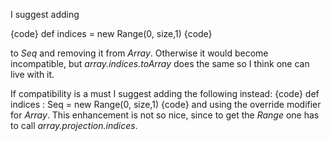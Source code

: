 I suggest adding

{code}
   def indices = new Range(0, size,1)
{code}

to _Seq_ and removing it from _Array_. 
Otherwise it would become incompatible, but _array.indices.toArray_ does the same so I think one can live with it.

If compatibility is a must I suggest adding the following instead:
{code}
   def indices : Seq = new Range(0, size,1)
{code}
and using the override modifier for _Array_. This enhancement is not so nice, since to get the _Range_ one has to call _array.projection.indices_.


